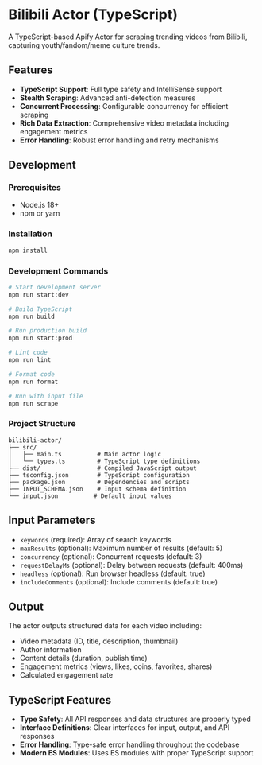 # Bilibili Actor (TypeScript)

A TypeScript-based Apify Actor for scraping trending videos from Bilibili, capturing youth/fandom/meme culture trends.

## Features

- **TypeScript Support**: Full type safety and IntelliSense support
- **Stealth Scraping**: Advanced anti-detection measures
- **Concurrent Processing**: Configurable concurrency for efficient scraping
- **Rich Data Extraction**: Comprehensive video metadata including engagement metrics
- **Error Handling**: Robust error handling and retry mechanisms

## Development

### Prerequisites

- Node.js 18+
- npm or yarn

### Installation

```bash
npm install
```

### Development Commands

```bash
# Start development server
npm run start:dev

# Build TypeScript
npm run build

# Run production build
npm run start:prod

# Lint code
npm run lint

# Format code
npm run format

# Run with input file
npm run scrape
```

### Project Structure

```
bilibili-actor/
├── src/
│   ├── main.ts          # Main actor logic
│   └── types.ts         # TypeScript type definitions
├── dist/                # Compiled JavaScript output
├── tsconfig.json        # TypeScript configuration
├── package.json         # Dependencies and scripts
├── INPUT_SCHEMA.json    # Input schema definition
└── input.json          # Default input values
```

## Input Parameters

- `keywords` (required): Array of search keywords
- `maxResults` (optional): Maximum number of results (default: 5)
- `concurrency` (optional): Concurrent requests (default: 3)
- `requestDelayMs` (optional): Delay between requests (default: 400ms)
- `headless` (optional): Run browser headless (default: true)
- `includeComments` (optional): Include comments (default: true)

## Output

The actor outputs structured data for each video including:

- Video metadata (ID, title, description, thumbnail)
- Author information
- Content details (duration, publish time)
- Engagement metrics (views, likes, coins, favorites, shares)
- Calculated engagement rate

## TypeScript Features

- **Type Safety**: All API responses and data structures are properly typed
- **Interface Definitions**: Clear interfaces for input, output, and API responses
- **Error Handling**: Type-safe error handling throughout the codebase
- **Modern ES Modules**: Uses ES modules with proper TypeScript support
